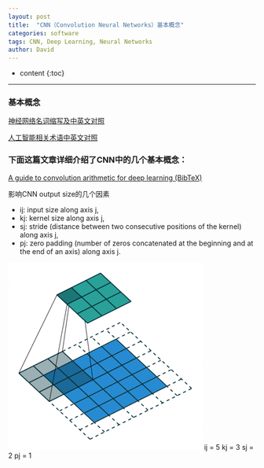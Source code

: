 ```yaml
---
layout: post
title:  "CNN（Convolution Neural Networks）基本概念"
categories: software
tags: CNN, Deep Learning, Neural Networks
author: David
---
```


* content
{:toc}

---

### 基本概念

[神经网络名词缩写及中英文对照](https://blog.csdn.net/counte_rking/article/details/78864795)

[人工智能相关术语中英文对照](https://www.jianshu.com/p/7431493954ae)


### 下面这篇文章详细介绍了CNN中的几个基本概念：

[A guide to convolution arithmetic for deep learning (BibTeX)](https://github.com/vdumoulin/conv_arithmetic)

影响CNN output size的几个因素

* ij: input size along axis j,
* kj: kernel size along axis j,
* sj: stride (distance between two consecutive positions of the kernel) along axis j,
* pj: zero padding (number of zeros concatenated at the beginning and at the end of an axis) along axis j.


![CNN example-no padding no stride](https://github.com/titron/titron.github.io/raw/master/img/2021-02-07-CNN_Guide_padding_strides.gif)
ij = 5 
kj = 3 
sj = 2 
pj = 1
